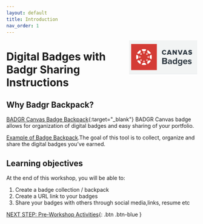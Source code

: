```yaml
---
layout: default
title: Introduction 
nav_order: 1
---
```

<img src="images/badgr.png" style="float:right;width:180px;" alt="image description">

# Digital Badges with Badgr Sharing Instructions 

## Why Badgr Backpack? 

[BADGR Canvas Badge Backpack](https://badgr.com/auth/login){:target="_blank"} BADGR Canvas badge allows for organization of digital badges and easy sharing of your portfolio. 

[Example of Badge Backpack](https://badgr.com/backpack/badges).The goal of this tool is to collect, organize and share the digital badges you’ve earned.

## Learning objectives 

At the end of this workshop, you will be able to:

1. Create a badge collection / backpack
2. Create a URL link to your badges
3. Share your badges with others through social media,links, resume etc
 
[NEXT STEP: Pre-Workshop Activities](pre-workshop.html){: .btn .btn-blue }

